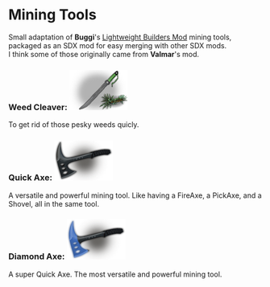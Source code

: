 <!--Read this in github to have all the visuals and formatting: https://github.com/manux32/7dtdSdxMods/tree/master/Manux_MiningTools-->
# Mining Tools
Small adaptation of **Buggi**'s [Lightweight Builders Mod](https://7daystodie.com/forums/showthread.php?84086-Lightweight-Builders-Mod) mining tools, packaged as an SDX mod for easy merging with other SDX mods.  
I think some of those originally came from **Valmar**'s mod.

### Weed Cleaver: ![wc](Icons/weedCleaver.png)
To get rid of those pesky weeds quicly.

### Quick Axe: ![qa](Icons/quickaxe.png)
A versatile and powerful mining tool. Like having a FireAxe, a PickAxe, and a Shovel, all in the same tool.

### Diamond Axe: ![da](Icons/diamondaxe.png)
A super Quick Axe. The most versatile and powerful mining tool.

